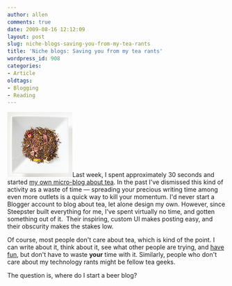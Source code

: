 ```yaml
---
author: allen
comments: true
date: 2009-08-16 12:12:09
layout: post
slug: niche-blogs-saving-you-from-my-tea-rants
title: 'Niche blogs: Saving you from my tea rants'
wordpress_id: 908
categories:
- Article
oldtags:
- Blogging
- Reading
---
```


![What looks like tasty loose tea close up, looks like pencil shavings from far away.](/images/wp-uploads/2009/08/tea.jpg)Last week, I spent approximately 30 seconds and started [my own micro-blog about tea](http://apike.steepster.com/). In the past I've dismissed this kind of activity as a waste of time — spreading your precious writing time among even more outlets is a quick way to kill your momentum. I'd never start a Blogger account to blog about tea, let alone design my own. However, since Steepster built everything for me, I've spent virtually no time, and gotten something out of it.  Their  inspiring, custom UI makes posting easy, and their obscurity makes the stakes low.

Of course, most people don't care about tea, which is kind of the point. I can write about it, think about it, see what other people are trying, and [have fun](http://www.steepster.com/teas/rabbitea/3990-grey-special?entry=9171), but don't have to waste **your** time with it. Similarly, people who don't care about my technology rants might be fellow tea geeks.

The question is, where do I start a beer blog?

